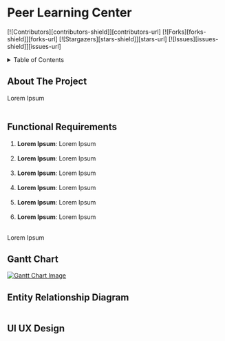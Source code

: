 # Peer Learning Center


[![Contributors][contributors-shield]][contributors-url]
[![Forks][forks-shield]][forks-url]
[![Stargazers][stars-shield]][stars-url]
[![Issues][issues-shield]][issues-url]


<!-- TABLE OF CONTENTS -->
<details>
  <summary>Table of Contents</summary>
  <ol>
    <li><a href="#about">About</a></li>
    <li><a href="#funcitonal-requirements">Functional Requirements</a></li>
    <li><a href="#gantt">Gantt Chart</a></li>
    <li><a href="#erd">Entity Relationship Diagram</a></li>
    <li><a href="#uiux">UI UX Design</a></li>
  </ol>
</details>


<!-- about -->
## About The Project
<section id="about">
  Lorem Ipsum
</section>
<br>

<!-- functional requirements -->
## Functional Requirements
<section id="functional-requirements">
  <ol>
  <li>
    <strong>Lorem Ipsum</strong>: Lorem Ipsum
  </li>
  <br>
  <li>
    <strong>Lorem Ipsum</strong>: Lorem Ipsum
  </li>
  <br>
  <li>
    <strong>Lorem Ipsum</strong>: Lorem Ipsum
  </li>
  <br>
  <li>
    <strong>Lorem Ipsum</strong>: Lorem Ipsum
  </li>
  <br>
  <li>
    <strong>Lorem Ipsum</strong>: Lorem Ipsum
  </li>
  <br>
  <li>
   <strong>Lorem Ipsum</strong>: Lorem Ipsum
  </li>
</ol>

<br>
Lorem Ipsum
</section>

<!-- gantt -->
## Gantt Chart
<section id="gantt">
  <a href="">
    <img src="" alt="Gantt Chart Image" />
  </a>
</section>


<!-- erd -->
## Entity Relationship Diagram
<section id="erd">
  <a href="" target="_blank">
    <img src="" />
  </a>
</section>


<!-- uiux -->
## UI UX Design
<section id="uiux">
  <a href="" target="_blank">
    <img src="" />
  </a>
</section>


